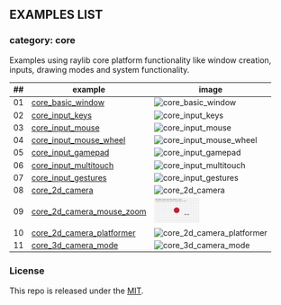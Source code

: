 ## EXAMPLES LIST

### category: core

Examples using raylib core platform functionality like window creation, inputs, drawing modes and system functionality.

| ## | example  | image  |
|----|----------|--------|
| 01 | [core_basic_window](01_core_basic_window/src/main.zig) | <img src="https://raw.githubusercontent.com/raysan5/raylib/master/examples/core/core_basic_window.png" alt="core_basic_window" width="80"> |
| 02 | [core_input_keys](02_core_input_keys/src/main.zig) | <img src="https://raw.githubusercontent.com/raysan5/raylib/master/examples/core/core_input_keys.png" alt="core_input_keys" width="80"> |
| 03 | [core_input_mouse](03_core_input_mouse/src/main.zig) | <img src="https://github.com/raysan5/raylib/raw/master/examples/core/core_input_mouse.png" alt="core_input_mouse" width="80"> |
| 04 | [core_input_mouse_wheel](04_core_input_mouse_wheel/src/main.zig) | <img src="https://github.com/raysan5/raylib/raw/master/examples/core/core_input_mouse_wheel.png" alt="core_input_mouse_wheel" width="80"> |
| 05 | [core_input_gamepad](05_core_input_gamepad/src/main.zig) | <img src="https://github.com/raysan5/raylib/raw/master/examples/core/core_input_gamepad.png" alt="core_input_gamepad" width="80"> |
| 06 | [core_input_multitouch](06_core_input_multitouch/src/main.zig) | <img src="https://github.com/raysan5/raylib/raw/master/examples/core/core_input_multitouch.png" alt="core_input_multitouch" width="80"> |
| 07 | [core_input_gestures](07_core_input_gestures/src/main.zig) | <img src="https://github.com/raysan5/raylib/raw/master/examples/core/core_input_gestures.png" alt="core_input_gestures" width="80"> |
| 08 | [core_2d_camera](08_core_2d_camera/src/main.zig) | <img src="https://github.com/raysan5/raylib/raw/master/examples/core/core_2d_camera.png" alt="core_2d_camera" width="80"> |
| 09 | [core_2d_camera_mouse_zoom](09_core_2d_camera_mouse_zoom/src/main.zig) | <img src="https://github.com/raysan5/raylib/raw/master/examples/core/core_2d_camera_mouse_zoom.png" alt="core_2d_camera_mouse_zoom" width="80"> |
| 10 | [core_2d_camera_platformer](10_core_2d_camera_platformer/src/main.zig) | <img src="https://github.com/raysan5/raylib/raw/master/examples/core/core_2d_camera_platformer.png" alt="core_2d_camera_platformer" width="80"> |
| 11 | [core_3d_camera_mode](11_core_3d_camera_mode/src/main.zig) | <img src="https://github.com/raysan5/raylib/raw/master/examples/core/core_3d_camera_mode.png" alt="core_3d_camera_mode" width="80"> |

### License

This repo is released under the [MIT](https://github.com/thechampagne/raylib-zig/blob/main/LICENSE).